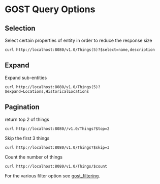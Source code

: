 # GOST Query Options

## Selection

Select certain properties of entity in order to reduce the response size

```
curl http://localhost:8080/v1.0/Things(5)?$select=name,description
```

## Expand

Expand sub-entities

```
curl http://localhost:8080/v1.0/Things(5)?$expand=Locations,HistoricalLocations
```

## Pagination

return top 2 of things

```
curl http://localhost:8080//v1.0/Things?$top=2
```

Skip the first 3 things

```
curl http://localhost:8080/v1.0/Things?$skip=3
```


Count the number of things

```
curl http://localhost:8080/v1.0/Things/$count
```

For the various filter option see <a href="gost_filtering.md">gost_filtering</a>.





